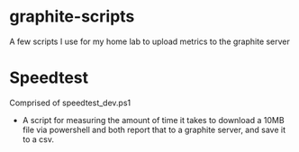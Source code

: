 # graphite-scripts
A few scripts I use for my home lab to upload metrics to the graphite server


# Speedtest
Comprised of speedtest_dev.ps1
- A script for measuring the amount of time it takes to download a 10MB file via powershell and both report that to a graphite server, and save it to a csv.
